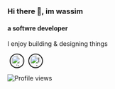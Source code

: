 ### Hi there 👋, im wassim
#### a softwre developer
I enjoy building & designing things



[<img style='border: 2px solid #222; padding: 2px; border-radius: 35px; margin: 0 5px' src='https://cdn.jsdelivr.net/npm/simple-icons@3.0.1/icons/github.svg' alt='github' height='25'>](https://github.com/wassimbj)  [<img style='border: 2px solid #222; padding: 2px; border-radius: 35px' src='https://cdn.jsdelivr.net/npm/simple-icons@3.0.1/icons/linkedin.svg' alt='linkedin' height='25'>](https://www.linkedin.com/in/wassimbj/)  

![Profile views](https://gpvc.arturio.dev/wassimbj)  
